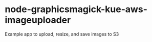 node-graphicsmagick-kue-aws-imageuploader
=========================================

Example app to upload, resize, and save images to S3
